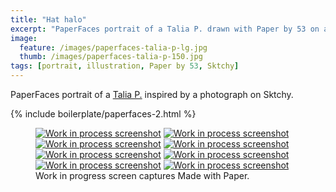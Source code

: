 ```yaml
---
title: "Hat halo"
excerpt: "PaperFaces portrait of a Talia P. drawn with Paper by 53 on an iPad."
image: 
  feature: /images/paperfaces-talia-p-lg.jpg
  thumb: /images/paperfaces-talia-p-150.jpg
tags: [portrait, illustration, Paper by 53, Sktchy]
---
```


PaperFaces portrait of a [Talia P.](http://sktchy.com/SVXZg) inspired by a photograph on Sktchy.

{% include boilerplate/paperfaces-2.html %}

<figure class="third">
  <a href="{{ site.url }}/images/paperfaces-talia-p-process-1-lg.jpg"><img src="{{ site.url }}/images/paperfaces-talia-p-process-1-600.jpg" alt="Work in process screenshot"></a>
  <a href="{{ site.url }}/images/paperfaces-talia-p-process-2-lg.jpg"><img src="{{ site.url }}/images/paperfaces-talia-p-process-2-600.jpg" alt="Work in process screenshot"></a>
  <a href="{{ site.url }}/images/paperfaces-talia-p-process-3-lg.jpg"><img src="{{ site.url }}/images/paperfaces-talia-p-process-3-600.jpg" alt="Work in process screenshot"></a>
  <a href="{{ site.url }}/images/paperfaces-talia-p-process-4-lg.jpg"><img src="{{ site.url }}/images/paperfaces-talia-p-process-4-600.jpg" alt="Work in process screenshot"></a>
  <a href="{{ site.url }}/images/paperfaces-talia-p-process-5-lg.jpg"><img src="{{ site.url }}/images/paperfaces-talia-p-process-5-600.jpg" alt="Work in process screenshot"></a>
  <a href="{{ site.url }}/images/paperfaces-talia-p-process-6-lg.jpg"><img src="{{ site.url }}/images/paperfaces-talia-p-process-6-600.jpg" alt="Work in process screenshot"></a>
  <a href="{{ site.url }}/images/paperfaces-talia-p-process-7-lg.jpg"><img src="{{ site.url }}/images/paperfaces-talia-p-process-7-600.jpg" alt="Work in process screenshot"></a>
  <a href="{{ site.url }}/images/paperfaces-talia-p-process-8-lg.jpg"><img src="{{ site.url }}/images/paperfaces-talia-p-process-8-600.jpg" alt="Work in process screenshot"></a>
  <figcaption>Work in progress screen captures Made with Paper.</figcaption>
</figure>
